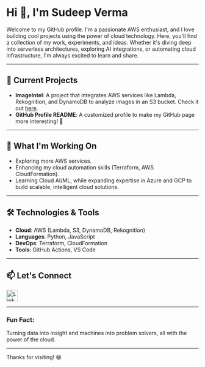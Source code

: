 <h1>Hi 👋, I'm Sudeep Verma</h1>

<p>Welcome to my GitHub profile. I'm a passionate AWS enthusiast, and I love building cool projects using the power of cloud technology. Here, you'll find a collection of my work, experiments, and ideas. Whether it's diving deep into serverless architectures, exploring AI integrations, or automating cloud infrastructure, I'm always excited to learn and share.</p>

<hr>

<h2>🌱 Current Projects</h2>
<ul>
  <li><b>ImageIntel</b>: A project that integrates AWS services like Lambda, Rekognition, and DynamoDB to analyze images in an S3 bucket. Check it out <a href="https://github.com/Sudeep-811/AWS-Projects/blob/a4e2e7d99b89282b58f9af6b07dcdbd06d14086a/ImageIntel%20with%20AWS%20Rekognition/ImageIntel%20with%20AWS%20Rekognition.md" target="_blank">here</a>.</li>
  <li><b>GitHub Profile README</b>: A customized profile to make my GitHub page more interesting! 🎨</li>
</ul>

<hr>

<h2>💼 What I'm Working On</h2>
<ul>
  <li>Exploring more AWS services.</li>
  <li>Enhancing my cloud automation skills (Terraform, AWS CloudFormation).</li>
  <li>Learning Cloud AI/ML, while expanding expertise in Azure and GCP to build scalable, intelligent cloud solutions.</li>
</ul>

<hr>

<h2>🛠️ Technologies & Tools</h2>
<ul>
  <li><b>Cloud</b>: AWS (Lambda, S3, DynamoDB, Rekognition)</li>
  <li><b>Languages</b>: Python, JavaScript</li>
  <li><b>DevOps</b>: Terraform, CloudFormation</li>
  <li><b>Tools</b>: GitHub Actions, VS Code</li>
</ul>

<hr>

<h2>📫 Let's Connect</h2>
<p>
  <a href="https://www.linkedin.com/in/sudeepverma811" target="_blank">
    <img src="https://raw.githubusercontent.com/rahuldkjain/github-profile-readme-generator/master/src/images/icons/Social/linked-in-alt.svg" alt="LinkedIn" height="30" width="30" />
  </a>
</p>

<hr>

<h3>Fun Fact:</h3>
<p>Turning data into insight and machines into problem solvers, all with the power of the cloud.</p>

<hr>

<p>Thanks for visiting! 😄</p>
